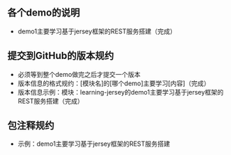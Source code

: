 ## 各个demo的说明
- demo1主要学习基于jersey框架的REST服务搭建（完成）



## 提交到GitHub的版本规约
- 必须等到整个demo做完之后才提交一个版本
- 版本信息的格式规约：[模块名]的[哪个demo]主要学习[内容]（完成）
- 版本信息示例：模块：learning-jersey的demo1主要学习基于jersey框架的REST服务搭建（完成）



## 包注释规约
- 示例：demo1主要学习基于jersey框架的REST服务搭建
